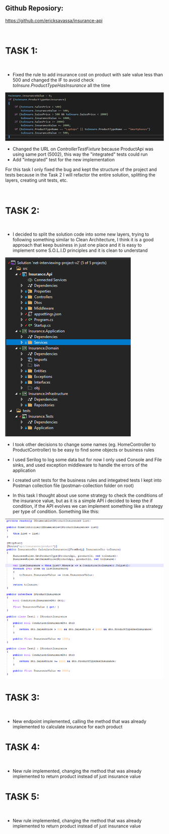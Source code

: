 ## Github Reposiory:

https://github.com/ericksavassa/insurance-api

<br/>

# TASK 1:

<br/>

* Fixed the rule to add insurance cost on product with sale value less than 500 and changed the IF to avoid check *toInsure.ProductTypeHasInsurance* all the time

![Task1.1](Task1_1.png "Task1.1")

* Changed the URL on *ControllerTestFixture* because ProductApi was using same port (5002), this way the "integrated" tests could run
* Add "integrated" test for the new implementation

For this task I only fixed the bug and kept the structure of the project and tests because in the Task 2 I will refactor the entire solution, splitting the layers, creating unit tests, etc.


<br/>

# TASK 2:

<br/>

* I decided to split the solution code into some new layers, trying to following something similar to Clean Architecture, I think it is a good approach that keep business in just one place 
and it is easy to implement some S.O.L.I.D principles and it is clean to understand

![Task2.2](Task2_2.png "Task2.2")

* I took other decisions to change some names (eg. HomeController to ProductController) to be easy to find some objects or business rules
* I used Serilog to log some data but for now I only used Console and File sinks, and used exception middleware to handle the errors of the application
* I created unit tests for the business rules and integatred tests I kept into Postman collection file (postman-collection folder on root)

* In this task I thought about use some strategy to check the conditions of the insurance value, but as it is a simple API i decided to keep the if condition, if the API evolves we can implement something like a strategy per type of condition. Something like this:

![Task2.1](Task2_1.png "Task2.1")

# TASK 3:

<br/>

* New endpoint implemented, calling the method that was already implemented to calculate insurance for each product


# TASK 4:

<br/>

* New rule implemented, changing the method that was already implemented to return product instead of just insurance value


# TASK 5:

<br/>

* New rule implemented, changing the method that was already implemented to return product instead of just insurance value

